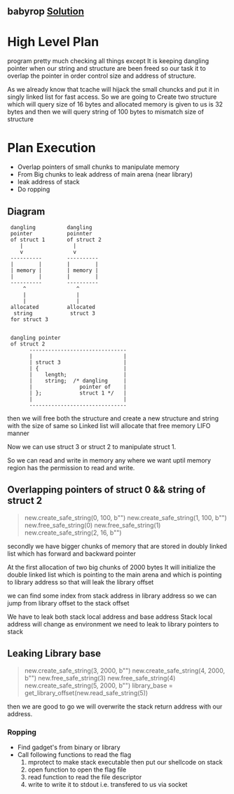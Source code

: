 ## babyrop [Solution](https://github.com/elliot-star/ctf/blob/main/dicectf/baby-rop/solution.py)
# High Level Plan
program pretty much checking all things except It is keeping
dangling pointer when our string and structure are been freed
so our task it to overlap the pointer in order control size
and address of structure.


As we already know that tcache will hijack the small chuncks
and put it in singly linked list for fast access. So we are
going to Create two structure which will query size of 16
bytes and allocated memory is given to us is 32 bytes and
then we will query string of 100 bytes to mismatch size of
structure

# Plan Execution
- Overlap pointers of small chunks to manipulate memory
- From Big chunks to leak address of main arena (near library)
- leak address of stack
- Do ropping


## Diagram

```
 dangling          dangling 
 pointer           poinnter
 of struct 1       of struct 2
    |                |
    v                v
 ----------        ----------
 |        |        |        |
 | memory |        | memory |
 |        |        |        |
 ----------        ----------
     ^                ^    
     |                |    
     |                |    
 allocated         allocated    
  string            struct 3
 for struct 3      
 
 
 dangling pointer
 of struct 2
       -------------------------------
       |                             |
       | struct 3                    |
       | {                           |
       |    length;                  |
       |    string;  /* dangling     |
       |               pointer of    |
       | };            struct 1 */   |
       |                             |
       -------------------------------
```

then we will free both the structure and create a new structure
and string with the size of same so Linked list will allocate
that free memory LIFO manner

Now we can use struct 3 or struct 2 to manipulate struct 1.

So we can read and write in memory any where we want uptil
memory region has the permission to read and write.


## Overlapping pointers of struct 0 && string of struct 2 
>   new.create_safe_string(0, 100, b"")
>   new.create_safe_string(1, 100, b"")
>   new.free_safe_string(0)
>   new.free_safe_string(1)
>   new.create_safe_string(2, 16, b"")


secondly we have bigger chunks of memory that are stored in
doubly linked list which has forward and backward pointer

At the first allocation of two big chunks of 2000 bytes
It will initialize the double linked list which is
pointing to the main arena and which is pointing 
to library address so that will leak the library 
offset 

we can find some index from stack address in library address
so we can jump from library offset to the stack offset

We have to leak both stack local address and base address
Stack local address will change as environment we need
to leak to library pointers to stack


## Leaking Library base
>   new.create_safe_string(3, 2000, b"")
>   new.create_safe_string(4, 2000, b"")
>   new.free_safe_string(3)
>   new.free_safe_string(4)
>   new.create_safe_string(5, 2000, b"")
>   library_base = get_library_offset(new.read_safe_string(5))


then we are good to go we will overwrite the stack
return address with our address.

### Ropping
- Find gadget's from binary or library
- Call following functions to read the flag
    1. mprotect to make stack executable then put our shellcode on stack
    2. open function to open the flag file
    3. read function to read the file descriptor
    4. write to write it to stdout i.e. transfered to us via socket

